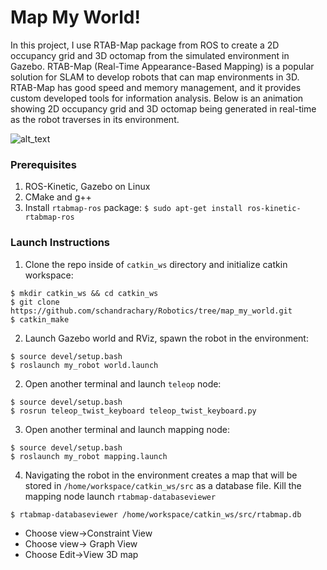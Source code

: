 # Map My World!

In this project, I use RTAB-Map package from ROS to create a 2D occupancy grid and 3D octomap from the simulated environment in Gazebo. RTAB-Map (Real-Time Appearance-Based Mapping) is a popular solution for SLAM to develop robots that can map environments in 3D. RTAB-Map has good speed and memory management, and it provides custom developed tools for information analysis. Below is an animation showing 2D occupancy grid and 3D octomap being generated in real-time as the robot traverses in its environment. 

![alt_text](https://github.com/schandrachary/Robotics/blob/map_my_world/images/rtabmap.gif)


### Prerequisites
1. ROS-Kinetic, Gazebo on Linux
2. CMake and g++
3. Install `rtabmap-ros` package: `$ sudo apt-get install ros-kinetic-rtabmap-ros`

### Launch Instructions

1. Clone the repo inside of `catkin_ws` directory and initialize catkin workspace:
```
$ mkdir catkin_ws && cd catkin_ws
$ git clone https://github.com/schandrachary/Robotics/tree/map_my_world.git
$ catkin_make
```
2. Launch Gazebo world and RViz, spawn the robot in the environment:
```
$ source devel/setup.bash
$ roslaunch my_robot world.launch
```

2. Open another terminal and launch `teleop` node:
```
$ source devel/setup.bash
$ rosrun teleop_twist_keyboard teleop_twist_keyboard.py
```

3. Open another terminal and launch mapping node:
```
$ source devel/setup.bash
$ roslaunch my_robot mapping.launch
```

4. Navigating the robot in the environment creates a map that will be stored in `/home/workspace/catkin_ws/src` as a database file. Kill the mapping node launch
`rtabmap-databaseviewer`
```
$ rtabmap-databaseviewer /home/workspace/catkin_ws/src/rtabmap.db
```
- Choose view->Constraint View
- Choose view-> Graph View
- Choose Edit->View 3D map
